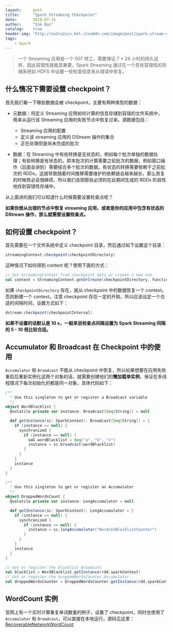 ```yaml
---
layout:     post
title:      "Spark Streaming Checkpoint"
date:       2018-07-31
author:     "Ink Bai"
catalog:    true
header-img: "http://ox2ru2icv.bkt.clouddn.com/image/post/spark-stream-checkpoint.jpg"
tags:
    - Spark
---
```


> 一个 Streaming 应用是一个 007 特工，需要保证 7 * 24 小时的持久运转，因此容错性就极其重要，Spark Streaming 通过在一个具有容错性的存储系统如 HDFS 中设置一些检查信息来从错误中恢复。

## 什么情况下需要设置 checkpoint？
首先我们看一下哪些数据会被 checkpoint，主要有两种类型的数据：

- 元数据：将定义 Streaming 应用如何计算的信息存储到容错的文件系统中，用来从运行该 Streaming 应用的失败节点中恢复过来。源数据包括：
  - Streaming 应用的配置
  - 定义该 streaming 应用的 DStream 操作的集合
  - 正在处理但是尚未完成的批次

- 数据：在 Streaming 中有些转换是无状态的，例如每个批次单独的数据处理；有些转换是有状态的，即本批次的计算需要之前批次的数据，例如窗口操作（后面会讲到）需要结合多个批次的数据。有状态的转换需要依赖于之前批次的 RDDs，这就导致随着时间推移需要维护的依赖链会越来越长，那么恢复的时候势必会很麻烦，所以我们会把那些必须的在此期间生成的 RDDs 阶段性地存到容错性存储中。

从上面讲的我们可以知道什么时候需要设置检查点呢？

**如果你想从出错的节点中恢复 streaming 应用，或者是你的应用中包含有状态的 DStream 操作，那么就需要设置检查点。**

## 如何设置 checkpoint？
首先需要在一个文件系统中定义 checkpoint 目录，然后通过如下设置这个目录：

```scala
streamingContext.checkpoint(checkpointDirectory)
```

这种情况下如何得到 context 呢？使用下面的方式：

```scala
// Get StreamingContext from checkpoint data or create a new one
val context = StreamingContext.getOrCreate(checkpointDirectory, functionToCreateContext _)
```

如果 `checkpointDirectory` 存在，就从 checkpoint 中的数据恢复一个 context，否则新建一个 context。注意 checkpoint 存在一定的开销，所以应该设定一个合适的间隔时间，设置方式如下：

```scala
dstream.checkpoint(checkpointInterval)
```

**如果不设置的话默认是 10 s，一般来说检查点间隔设置为 Spark Streaming 间隔的 5 - 10 倍比较合适。**

## Accumulator 和 Broadcast 在 Checkpoint 中的使用
`Accumulator` 和 `Broadcast` 不能从 checkpoint 中恢复，所以如果想要在应用失败重启后重新实例化这两个对象的话，就需要创建他们的**懒加载单实例**，保证在多线程情况下每次初始化的都是同一对象，具体代码如下：

```scala
/**
  * Use this singleton to get or register a Broadcast variable
  */
object WordBlacklist {
  @volatile private var instance: Broadcast[Seq[String]] = null

  def getInstance(sc: SparkContext): Broadcast[Seq[String]] = {
    if (instance == null) {
      synchronized {
        if (instance == null) {
          val wordBlacklist = Seq("a", "b", "c")
          instance = sc.broadcast(wordBlacklist)
        }
      }
    }
    instance
  }
}

/**
  * Use this singleton to get or register an Accumulator
  */
object DroppedWordsCount {
  @volatile private var instance: LongAccumulator = null

  def getInstance(sc: SparkContext): LongAccumulator = {
    if (instance == null) {
      synchronized {
        if (instance == null) {
          instance = sc.longAccumulator("WordsInBlacklistCounter")
        }
      }
    }
    instance
  }
}

// Get or register the blacklist Broadcast
val blacklist = WordBlacklist.getInstance(rdd.sparkContext)
// Get or register the droppedWordsCounter Accumulator
val droppedWordsCounter = DroppedWordsCounter.getInstance(rdd.sparkContext)
```

## WordCount 实例
官网上有一个实时计算重复单词数量的例子，设置了 checkpoint，同时也使用了 `Accumulator` 和 `Broadcast`，可以直接在本地运行，源码见这里：[RecoverableNetworkWordCount](https://github.com/Trigl/spark-learning/blob/master/src/main/scala/ink/baixin/spark/examples/streaming/RecoverableNetworkWordCount.scala)

